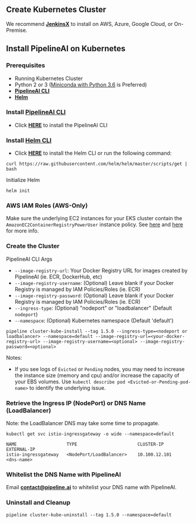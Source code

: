 ## Create Kubernetes Cluster
We recommend [**JenkinsX**](https://jenkins-x.io/getting-started/create-cluster/) to install on AWS, Azure, Google Cloud, or On-Premise.

## Install PipelineAI on Kubernetes
### Prerequisites
* Running Kubernetes Cluster
* Python 2 or 3 ([Miniconda with Python 3.6](https://repo.continuum.io/miniconda/) is Preferred)
* [**PipelineAI CLI**]()
* [**Helm**](https://docs.helm.sh/using_helm/#installing-helm)

### Install [PipelineAI CLI](../README.md#install-pipelinecli)
* Click [**HERE**](../README.md#install-pipelinecli) to install the PipelineAI CLI

### Install [Helm CLI](https://docs.helm.sh/using_helm/#installing-helm)
* Click [**HERE**](https://docs.helm.sh/using_helm/#installing-helm) to install the Helm CLI or run the following command:
```
curl https://raw.githubusercontent.com/helm/helm/master/scripts/get | bash
```
Initialize Helm
```
helm init
```

### AWS IAM Roles (AWS-Only)
Make sure the underlying EC2 instances for your EKS cluster contain the `AmazonEC2ContainerRegistryPowerUser` instance policy.   See [here](https://aws.amazon.com/blogs/security/easily-replace-or-attach-an-iam-role-to-an-existing-ec2-instance-by-using-the-ec2-console/) and [here](https://eksworkshop.com/logging/prereqs/) for more info.

### Create the Cluster 
PipelineAI CLI Args
* `--image-registry-url`: Your Docker Registry URL for images created by PipelineAI (ie. ECR, DockerHub, etc)
* `--image-registry-username`: (Optional) Leave blank if your Docker Registry is managed by IAM Policies/Roles (ie. ECR)
* `--image-registry-password`: (Optional) Leave blank if your Docker Registry is managed by IAM Policies/Roles (ie. ECR)
* `--ingress-type`:  (Optional) "nodeport" or "loadbalancer" (Default `nodeport`)
* `--namespace`: (Optional) Kubernetes namespace (Default 'default')
```
pipeline cluster-kube-install --tag 1.5.0 --ingress-type=<nodeport or loadbalancer> --namespace=default --image-registry-url=<your-docker-registry-url> --image-registry-username=<optional> --image-registry-password=<optional> 
```
Notes:  
* If you see logs of `Evicted` or `Pending` nodes, you may need to increase the instance size (memory and cpu) and/or increase the capacity of your EBS volumes.  Use `kubectl describe pod <Evicted-or-Pending-pod-name>` to identify the underlying issue.


### Retrieve the Ingress IP (NodePort) or DNS Name (LoadBalancer) 
Note: the LoadBalancer DNS may take some time to propagate.
```
kubectl get svc istio-ingressgateway -o wide --namespace=default

NAME                   TYPE                       CLUSTER-IP      EXTERNAL-IP  
istio-ingressgateway   <NodePort/LoadBalancer>    10.100.12.101   <dns-name>
```

### Whitelist the DNS Name with PipelineAI
Email [**contact@pipeline.ai**](mailto:contact@pipeline.ai) to whitelist your DNS name with PipelineAI.

### Uninstall and Cleanup
```
pipeline cluster-kube-uninstall --tag 1.5.0 --namespace=default
```
